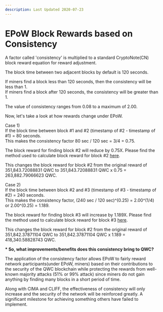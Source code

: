 ```yaml
---
description: Last Updated 2020-07-23
---
```


# EPoW Block Rewards based on Consistency

A factor called 'consistency' is multiplied to a standard CryptoNote\(CN\) block reward equation for reward adjustment.

The block time between two adjacent blocks by default is 120 seconds.

If miners find a block less than 120 seconds, then the consistency will be less than 1.  
If miners find a block after 120 seconds, the consistency will be greater than 1.

The value of consistency ranges from 0.08 to a maximum of 2.00.

Now, let's take a look at how rewards change under EPoW.  
  
Case 1\)  
If the block time between block \#1 and \#2 \(timestamp of \#2 - timestamp of \#1\) = 80 seconds.  
This makes the consistency factor  80 sec / 120 sec = 3/4  = 0.75.

The block reward for finding block \#2 will reduce by 0.75X. Please find the method used to calculate block reward for block \#2 [here](https://app.gitbook.com/@qwertycoin/s/qwertycoin-white-paper/~/drafts/-MCv9PsnU_pw7XL59E4E/consensus/cryptonote-proof-of-work/cryptonote-block-reward-calculation).

This changes the block reward for block \#2 from the original reward of 351,843.72088831 QWC to 351,843.72088831 QWC x 0.75 = 263,882.79066623 QWC.  
  
Case 2\)  
If the block time between block \#2 and \#3 \(timestamp of \#3 - timestamp of \#2\) = 240 seconds.  
This makes the consistency factor, \(240 sec / 120 sec\)^\(0.25\) = 2.00^\(1/4\) or 2.00^\(0.25\) = 1.189.

The block reward for finding block \#3 will increase by 1.189X. Please find the method used to calculate block reward for block \#3 [here](https://app.gitbook.com/@qwertycoin/s/qwertycoin-white-paper/~/drafts/-MCv9PsnU_pw7XL59E4E/consensus/cryptonote-proof-of-work/cryptonote-block-reward-calculation).

This changes the block reward for block \#2 from the original reward of 351,842.37871104 QWC to 351,842.37871104 QWC x 1.189 = 418,340.58828743 QWC.  
  
**\* So, what improvements/benefits does this consistency bring to QWC?**

The application of the consistency factor allows EPoW to fairly reward network participants\(under EPoW, miners\) based on their contributions to the security of the QWC blockchain while protecting the rewards from well-known majority attacks \(51% or 99% attack\) since miners do not gain anything by finding many blocks in a short period of time. 

Along with CIMA and CLIFF, the effectiveness of consistency will only increase and the security of the network will be reinforced greatly. A significant milestone for achieving something others have failed to implement.

